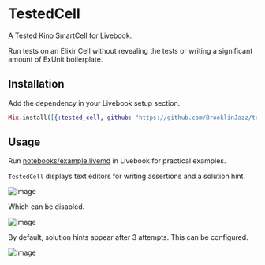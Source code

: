 # TestedCell

A Tested Kino SmartCell for Livebook.

Run tests on an Elixir Cell without revealing the tests or writing a significant amount of ExUnit boilerplate.

## Installation

Add the dependency in your Livebook setup section.

```elixir
Mix.install([{:tested_cell, github: "https://github.com/BrooklinJazz/tested_cell"}])
```

## Usage

Run [notebooks/example.livemd](https://github.com/BrooklinJazz/tested_cell/blob/main/notebooks/example.livemd) in Livebook for practical examples.

`TestedCell` displays text editors for writing assertions and a solution hint.

![image](https://user-images.githubusercontent.com/14877564/181716751-c98c8af4-7151-4de6-83d3-5d958a3fc97e.png)

Which can be disabled.

![image](https://user-images.githubusercontent.com/14877564/181716493-1b28a439-15bc-4a11-a7ef-817ff0fbef8f.png)

By default, solution hints appear after 3 attempts. This can be configured.

![image](https://user-images.githubusercontent.com/14877564/181724809-30365bfc-9001-4a31-b39b-09a72c312cbe.png)
